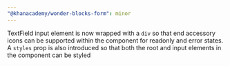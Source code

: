 ```yaml
---
"@khanacademy/wonder-blocks-form": minor
---
```


TextField input element is now wrapped with a `div` so that end accessory icons can be supported within the component for readonly and error states. A `styles` prop is also introduced so that both the root and input elements in the component can be styled
